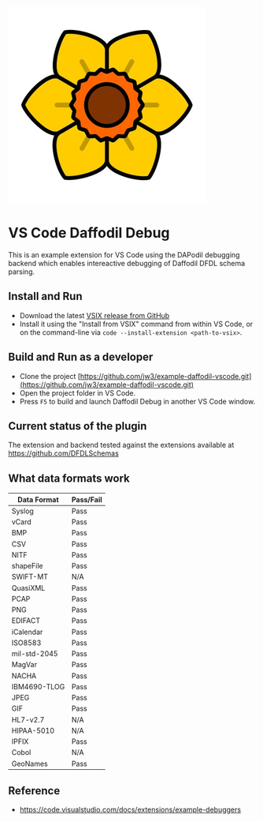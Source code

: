 ![Daffodil Debug](images/daffodil.jpg)

# VS Code Daffodil Debug

This is an example extension for VS Code using the DAPodil debugging backend which enables intereactive debugging of Daffodil DFDL schema parsing.

## Install and Run

* Download the latest [VSIX release from GitHub](https://github.com/jw3/example-daffodil-vscode/releases)
* Install it using the "Install from VSIX" command from within VS Code, or on the command-line via `code --install-extension <path-to-vsix>`.

## Build and Run as a developer 

* Clone the project [https://github.com/jw3/example-daffodil-vscode.git](https://github.com/jw3/example-daffodil-vscode.git)
* Open the project folder in VS Code.
* Press `F5` to build and launch Daffodil Debug in another VS Code window.

## Current status of the plugin

The extension and backend tested against the extensions available at https://github.com/DFDLSchemas

## What data formats work


| Data Format  | Pass/Fail |
|--------------|-----------|
| Syslog       | Pass      |
| vCard        | Pass      |
| BMP          | Pass      |
| CSV          | Pass      |
| NITF         | Pass      |
| shapeFile    | Pass      |
| SWIFT-MT     | N/A       |
| QuasiXML     | Pass      |
| PCAP         | Pass      |
| PNG          | Pass      |
| EDIFACT      | Pass      |
| iCalendar    | Pass      |
| ISO8583      | Pass      |
| mil-std-2045 | Pass      |
| MagVar       | Pass      |
| NACHA        | Pass      |
| IBM4690-TLOG | Pass      |
| JPEG         | Pass      |
| GIF          | Pass      |
| HL7-v2.7     | N/A       |
| HIPAA-5010   | N/A       |
| IPFIX        | Pass      |
| Cobol        | N/A       |
| GeoNames     | Pass      |


## Reference
- https://code.visualstudio.com/docs/extensions/example-debuggers
